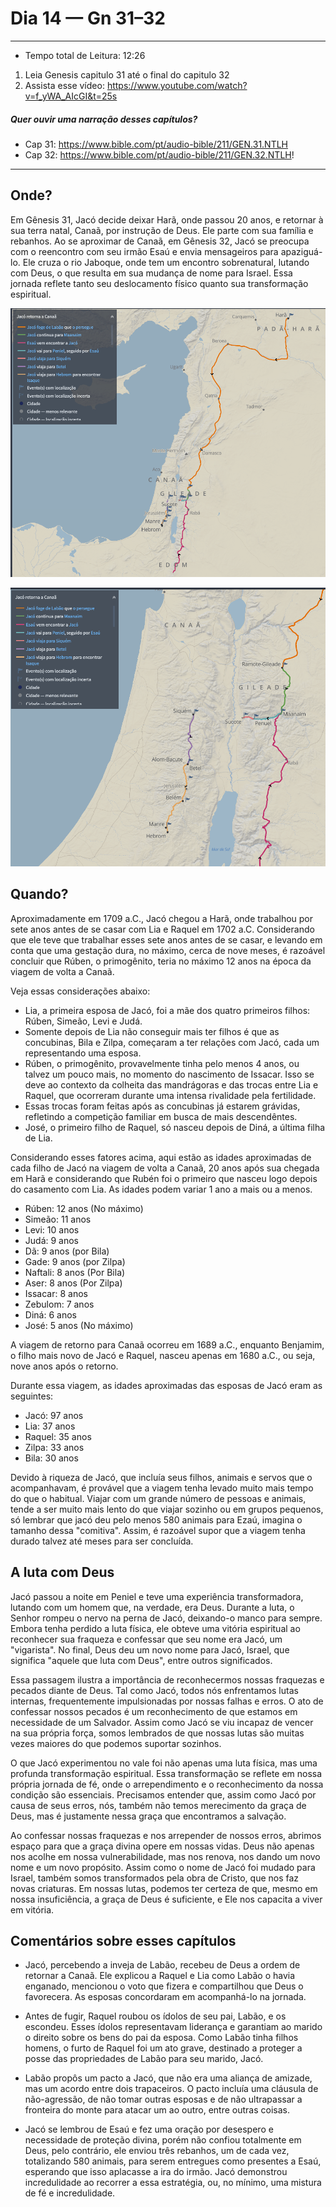 # Dia 14 — Gn 31–32

--- 

- Tempo total de Leitura: 12:26

1. Leia Genesis capitulo 31 até o final do capitulo 32
2. Assista esse vídeo: https://www.youtube.com/watch?v=f_yWA_AIcGI&t=25s

##### Quer ouvir uma narração desses capítulos?

- Cap 31: https://www.bible.com/pt/audio-bible/211/GEN.31.NTLH
- Cap 32: https://www.bible.com/pt/audio-bible/211/GEN.32.NTLH!

---

## Onde?

Em Gênesis 31, Jacó decide deixar Harã, onde passou 20 anos, e retornar à sua terra natal, Canaã, por instrução de Deus. Ele parte com sua família e rebanhos. Ao se aproximar de Canaã, em Gênesis 32, Jacó se preocupa com o reencontro com seu irmão Esaú e envia mensageiros para apaziguá-lo. Ele cruza o rio Jaboque, onde tem um encontro sobrenatural, lutando com Deus, o que resulta em sua mudança de nome para Israel. Essa jornada reflete tanto seu deslocamento físico quanto sua transformação espiritual.

![img.png](../images/img_22.png)

![img_1.png](../images/img_23.png)


## Quando? 

Aproximadamente em 1709 a.C., Jacó chegou a Harã, onde trabalhou por sete anos antes de se casar com Lia e Raquel em 1702 a.C. Considerando que ele teve que trabalhar esses sete anos antes de se casar, e levando em conta que uma gestação dura, no máximo, cerca de nove meses, é razoável concluir que Rúben, o primogênito, teria no máximo 12 anos na época da viagem de volta a Canaã.

Veja essas considerações abaixo:
- Lia, a primeira esposa de Jacó, foi a mãe dos quatro primeiros filhos: Rúben, Simeão, Levi e Judá.
- Somente depois de Lia não conseguir mais ter filhos é que as concubinas, Bila e Zilpa, começaram a ter relações com Jacó, cada um representando uma esposa.
- Rúben, o primogênito, provavelmente tinha pelo menos 4 anos, ou talvez um pouco mais, no momento do nascimento de Issacar. Isso se deve ao contexto da colheita das mandrágoras e das trocas entre Lia e Raquel, que ocorreram durante uma intensa rivalidade pela fertilidade. 
- Essas trocas foram feitas após as concubinas já estarem grávidas, refletindo a competição familiar em busca de mais descendêntes. 
- José, o primeiro filho de Raquel, só nasceu depois de Diná, a última filha de Lia.

Considerando esses fatores acima, aqui estão as idades aproximadas de cada filho de Jacó na viagem de volta a Canaã, 20 anos após sua chegada em Harã e considerando que Rubén foi o primeiro que nasceu logo depois do casamento com Lia. As idades podem variar 1 ano a mais ou a menos.

- Rúben: 12 anos (No máximo)
- Simeão: 11 anos
- Levi: 10 anos
- Judá: 9 anos
- Dã: 9 anos (por Bila)
- Gade: 9 anos (por Zilpa)
- Naftali: 8 anos (Por Bila)
- Aser: 8 anos (Por Zilpa)
- Issacar: 8 anos 
- Zebulom: 7 anos
- Diná: 6 anos
- José: 5 anos (No máximo)

A viagem de retorno para Canaã ocorreu em 1689 a.C., enquanto Benjamim, o filho mais novo de Jacó e Raquel, nasceu apenas em 1680 a.C., ou seja, nove anos após o retorno.

Durante essa viagem, as idades aproximadas das esposas de Jacó eram as seguintes:

- Jacó: 97 anos
- Lia: 37 anos
- Raquel: 35 anos
- Zilpa: 33 anos
- Bila: 30 anos

Devido à riqueza de Jacó, que incluía seus filhos, animais e servos que o acompanhavam, é provável que a viagem tenha levado muito mais tempo do que o habitual. Viajar com um grande número de pessoas e animais, tende a ser muito mais lento do que viajar sozinho ou em grupos pequenos, só lembrar que jacó deu pelo menos 580 animais para Ezaú, imagina o tamanho dessa "comitiva". Assim, é razoável supor que a viagem tenha durado talvez até meses para ser concluída.

## A luta com Deus

Jacó passou a noite em Peniel e teve uma experiência transformadora, lutando com um homem que, na verdade, era Deus. Durante a luta, o Senhor rompeu o nervo na perna de Jacó, deixando-o manco para sempre. Embora tenha perdido a luta física, ele obteve uma vitória espiritual ao reconhecer sua fraqueza e confessar que seu nome era Jacó, um "vigarista". No final, Deus deu um novo nome para Jacó, Israel, que significa "aquele que luta com Deus", entre outros significados.

Essa passagem ilustra a importância de reconhecermos nossas fraquezas e pecados diante de Deus. Tal como Jacó, todos nós enfrentamos lutas internas, frequentemente impulsionadas por nossas falhas e erros. O ato de confessar nossos pecados é um reconhecimento de que estamos em necessidade de um Salvador. Assim como Jacó se viu incapaz de vencer na sua própria força, somos lembrados de que nossas lutas são muitas vezes maiores do que podemos suportar sozinhos.

O que Jacó experimentou no vale foi não apenas uma luta física, mas uma profunda transformação espiritual. Essa transformação se reflete em nossa própria jornada de fé, onde o arrependimento e o reconhecimento da nossa condição são essenciais. Precisamos entender que, assim como Jacó por causa de seus erros, nós, também não temos merecimento da graça de Deus, mas é justamente nessa graça que encontramos a salvação.

Ao confessar nossas fraquezas e nos arrepender de nossos erros, abrimos espaço para que a graça divina opere em nossas vidas. Deus não apenas nos acolhe em nossa vulnerabilidade, mas nos renova, nos dando um novo nome e um novo propósito. Assim como o nome de Jacó foi mudado para Israel, também somos transformados pela obra de Cristo, que nos faz novas criaturas. Em nossas lutas, podemos ter certeza de que, mesmo em nossa insuficiência, a graça de Deus é suficiente, e Ele nos capacita a viver em vitória.


## Comentários sobre esses capítulos

- Jacó, percebendo a inveja de Labão, recebeu de Deus a ordem de retornar a Canaã. Ele explicou a Raquel e Lia como Labão o havia enganado, mencionou o voto que fizera e compartilhou que Deus o favorecera. As esposas concordaram em acompanhá-lo na jornada.


- Antes de fugir, Raquel roubou os ídolos de seu pai, Labão, e os escondeu. Esses ídolos representavam liderança e garantiam ao marido o direito sobre os bens do pai da esposa. Como Labão tinha filhos homens, o furto de Raquel foi um ato grave, destinado a proteger a posse das propriedades de Labão para seu marido, Jacó.


- Labão propôs um pacto a Jacó, que não era uma aliança de amizade, mas um acordo entre dois trapaceiros. O pacto incluía uma cláusula de não-agressão, de não tomar outras esposas e de não ultrapassar a fronteira do monte para atacar um ao outro, entre outras coisas.


- Jacó se lembrou de Esaú e fez uma oração por desespero e necessidade de proteção divina, porém não confiou totalmente em Deus, pelo contrário, ele enviou três rebanhos, um de cada vez, totalizando 580 animais, para serem entregues como presentes a Esaú, esperando que isso aplacasse a ira do irmão. Jacó demonstrou incredulidade ao recorrer a essa estratégia, ou, no mínimo, uma mistura de fé e incredulidade.